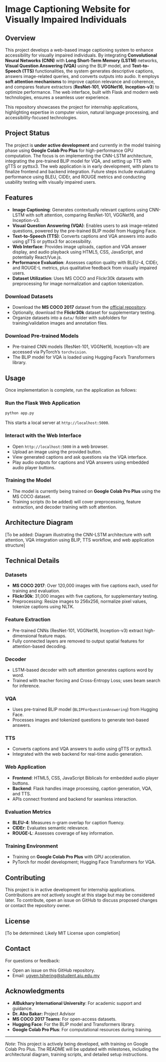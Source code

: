 # Image Captioning Website for Visually Impaired Individuals

## Overview
This project develops a web-based image captioning system to enhance accessibility for visually impaired individuals. By integrating **Convolutional Neural Networks (CNN)** with **Long Short-Term Memory (LSTM)** networks, **Visual Question Answering (VQA)** using the BLIP model, and **Text-to-Speech (TTS)** functionalities, the system generates descriptive captions, answers image-related queries, and converts outputs into audio. It employs **soft attention mechanisms** to improve caption relevance and coherence, and compares feature extractors (**ResNet-101**, **VGGNet16**, **Inception-v3**) to optimize performance. The web interface, built with Flask and modern web technologies, ensures a seamless user experience.

This repository showcases the project for internship applications, highlighting expertise in computer vision, natural language processing, and accessibility-focused technologies.

## Project Status
The project is **under active development** and currently in the model training phase using **Google Colab Pro Plus** for high-performance GPU computation. The focus is on implementing the CNN-LSTM architecture, integrating the pre-trained BLIP model for VQA, and setting up TTS with gTTS or pyttsx3. The web application is in early development, with plans to finalize frontend and backend integration. Future steps include evaluating performance using BLEU, CIDEr, and ROUGE metrics and conducting usability testing with visually impaired users.

## Features
- **Image Captioning**: Generates contextually relevant captions using CNN-LSTM with soft attention, comparing ResNet-101, VGGNet16, and Inception-v3.
- **Visual Question Answering (VQA)**: Enables users to ask image-related questions, powered by the pre-trained BLIP model from Hugging Face.
- **Text-to-Speech (TTS)**: Converts captions and VQA answers into audio using gTTS or pyttsx3 for accessibility.
- **Web Interface**: Provides image uploads, caption and VQA answer display, and audio playback using HTML5, CSS, JavaScript, and potentially React/Vue.js.
- **Performance Evaluation**: Assesses caption quality with BLEU-4, CIDEr, and ROUGE-L metrics, plus qualitative feedback from visually impaired users.
- **Dataset Utilization**: Uses MS COCO and Flickr30k datasets with preprocessing for image normalization and caption tokenization.

### Download Datasets
- Download the **MS COCO 2017** dataset from the [official repository](https://cocodataset.org/).
- Optionally, download the **Flickr30k** dataset for supplementary testing.
- Organize datasets into a `data/` folder with subfolders for training/validation images and annotation files.

### Download Pre-trained Models
- Pre-trained CNN models (ResNet-101, VGGNet16, Inception-v3) are accessed via PyTorch’s `torchvision`.
- The BLIP model for VQA is loaded using Hugging Face’s Transformers library.

## Usage
Once implementation is complete, run the application as follows:

### Run the Flask Web Application
```bash
python app.py
```
This starts a local server at `http://localhost:5000`.

### Interact with the Web Interface
- Open `http://localhost:5000` in a web browser.
- Upload an image using the provided button.
- View generated captions and ask questions via the VQA interface.
- Play audio outputs for captions and VQA answers using embedded audio player buttons.

### Training the Model
- The model is currently being trained on **Google Colab Pro Plus** using the MS COCO dataset.
- Training scripts (to be added) will cover preprocessing, feature extraction, and decoder training with soft attention.

## Architecture Diagram
[To be added: Diagram illustrating the CNN-LSTM architecture with soft attention, VQA integration using BLIP, TTS workflow, and web application structure]

## Technical Details
### Datasets
- **MS COCO 2017**: Over 120,000 images with five captions each, used for training and evaluation.
- **Flickr30k**: 31,000 images with five captions, for supplementary testing.
- Preprocessing: Resize images to 256x256, normalize pixel values, tokenize captions using NLTK.

### Feature Extraction
- Pre-trained CNNs (ResNet-101, VGGNet16, Inception-v3) extract high-dimensional feature maps.
- Fully connected layers are removed to output spatial features for attention-based decoding.

### Decoder
- LSTM-based decoder with soft attention generates captions word by word.
- Trained with teacher forcing and Cross-Entropy Loss; uses beam search for inference.

### VQA
- Uses pre-trained BLIP model (`BLIPForQuestionAnswering`) from Hugging Face.
- Processes images and tokenized questions to generate text-based answers.

### TTS
- Converts captions and VQA answers to audio using gTTS or pyttsx3.
- Integrated with the web backend for real-time audio generation.

### Web Application
- **Frontend**: HTML5, CSS, JavaScript Biblicals for embedded audio player buttons.
- **Backend**: Flask handles image processing, caption generation, VQA, and TTS.
- APIs connect frontend and backend for seamless interaction.

### Evaluation Metrics
- **BLEU-4**: Measures n-gram overlap for caption fluency.
- **CIDEr**: Evaluates semantic relevance.
- **ROUGE-L**: Assesses coverage of key information.

### Training Environment
- Training on **Google Colab Pro Plus** with GPU acceleration.
- PyTorch for model development; Hugging Face Transformers for VQA.

## Contributing
This project is in active development for internship applications. Contributions are not actively sought at this stage but may be considered later. To contribute, open an issue on GitHub to discuss proposed changes or contact the repository owner.

## License
[To be determined: Likely MIT License upon completion]

## Contact
For questions or feedback:
- Open an issue on this GitHub repository.
- Email: ugyen.tshering@student.aiu.edu.my

## Acknowledgments
- **AlBukhary International University**: For academic support and guidance.
- **Dr. Abu Bakar:** Project Advisor
- **MS COCO 2017 Teams**: For open-access datasets.
- **Hugging Face**: For the BLIP model and Transformers library.
- **Google Colab Pro Plus**: For computational resources during training.

---

*Note*: This project is actively being developed, with training on Google Colab Pro Plus. The README will be updated with milestones, including the architectural diagram, training scripts, and detailed setup instructions.
